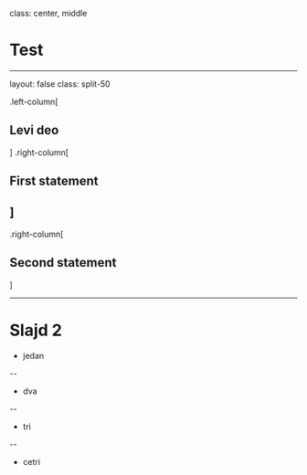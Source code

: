 class: center, middle
# Test

---
layout: false
class: split-50

.left-column[
## Levi deo
]
.right-column[
## First statement 
]
--
.right-column[
## Second statement
]

---

# Slajd 2

* jedan

--
* dva

--
* tri

--
* cetri
